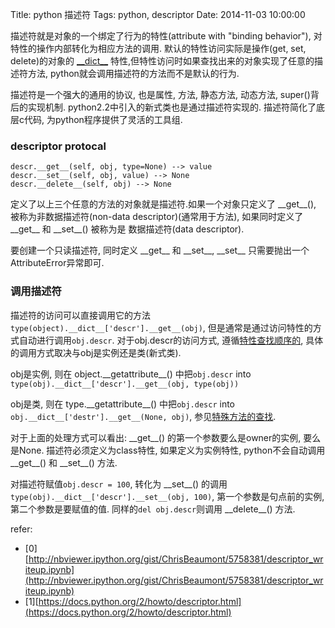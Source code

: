 Title: python 描述符 
Tags: python, descriptor 
Date: 2014-11-03 10:00:00

描述符就是对象的一个绑定了行为的特性(attribute with "binding behavior"), 对特性的操作内部转化为相应方法的调用. 默认的特性访问实际是操作(get, set, delete)的对象的 [\_\_dict\_\_](/posts/python/magic-object.html) 特性,但特性访问时如果查找出来的对象实现了任意的描述符方法, python就会调用描述符的方法而不是默认的行为.

描述符是一个强大的通用的协议, 也是属性, 方法, 静态方法, 动态方法, super()背后的实现机制. python2.2中引入的新式类也是通过描述符实现的. 描述符简化了底层c代码, 为python程序提供了灵活的工具组.

### descriptor protocal

    descr.__get__(self, obj, type=None) --> value
    descr.__set__(self, obj, value) --> None
    descr.__delete__(self, obj) --> None
定义了以上三个任意的方法的对象就是描述符.如果一个对象只定义了 \_\_get\_\_(), 被称为非数据描述符(non-data descriptor)(通常用于方法), 如果同时定义了 \_\_get\_\_ 和 \_\_set\_\_() 被称为是 数据描述符(data descriptor). 


要创建一个只读描述符, 同时定义 \_\_get\_\_ 和 \_\_set\_\_, \_\_set\_\_ 只需要抛出一个AttributeError异常即可.

### 调用描述符
描述符的访问可以直接调用它的方法`type(object).__dict__['descr'].__get__(obj)`, 但是通常是通过访问特性的方式自动进行调用`obj.descr`.  对于obj.descr的访问方式, 遵循[特性查找顺序的](/posts/python/magic-object.html), 具体的调用方式取决与obj是实例还是类(新式类). 

obj是实例, 则在 object.\_\_getattribute\_\_() 中把`obj.descr` into `type(obj).__dict__['descr'].__get__(obj, type(obj))`

obj是类, 则在 type.\_\_getattribute\_\_() 中把`obj.descr` into `obj.__dict__['destr'].__get__(None, obj)`, 参见[特殊方法的查找](/posts/python/special-method-lookup.html).

对于上面的处理方式可以看出: \_\_get\_\_() 的第一个参数要么是owner的实例, 要么是None. 描述符必须定义为class特性, 如果定义为实例特性, python不会自动调用 \_\_get\_\_() 和 \_\_set\_\_() 方法.

对描述符赋值`obj.descr = 100`, 转化为 \_\_set\_\_() 的调用`type(obj).__dict__['descr'].__set__(obj, 100)`, 第一个参数是句点前的实例, 第二个参数是要赋值的值.
同样的`del obj.descr`则调用 \_\_delete\_\_() 方法.


refer:

- [0][http://nbviewer.ipython.org/gist/ChrisBeaumont/5758381/descriptor_writeup.ipynb](http://nbviewer.ipython.org/gist/ChrisBeaumont/5758381/descriptor_writeup.ipynb)
- [1][https://docs.python.org/2/howto/descriptor.html](https://docs.python.org/2/howto/descriptor.html)
